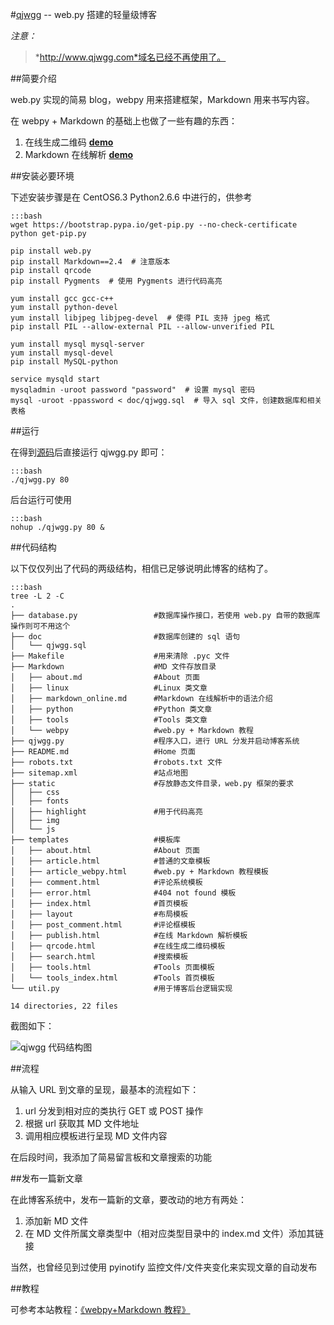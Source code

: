 #[qjwgg](http://www.qjwgg.com/ "请叫我古怪") -- web.py 搭建的轻量级博客

*注意：*

> *http://www.qjwgg.com*域名已经不再使用了。

##简要介绍

web.py 实现的简易 blog，webpy 用来搭建框架，Markdown 用来书写内容。

在 webpy + Markdown 的基础上也做了一些有趣的东西：

1. 在线生成二维码 [**demo**](http://www.qjwgg.com/qrcode)
2. Markdown 在线解析 [**demo**](http://www.qjwgg.com/publish)

##安装必要环境

下述安装步骤是在 CentOS6.3 Python2.6.6 中进行的，供参考

    :::bash
    wget https://bootstrap.pypa.io/get-pip.py --no-check-certificate
    python get-pip.py

    pip install web.py
    pip install Markdown==2.4  # 注意版本
    pip install qrcode
    pip install Pygments  # 使用 Pygments 进行代码高亮

    yum install gcc gcc-c++
    yum install python-devel
    yum install libjpeg libjpeg-devel  # 使得 PIL 支持 jpeg 格式
    pip install PIL --allow-external PIL --allow-unverified PIL

    yum install mysql mysql-server
    yum install mysql-devel
    pip install MySQL-python

    service mysqld start
    mysqladmin -uroot password "password"  # 设置 mysql 密码
    mysql -uroot -ppassword < doc/qjwgg.sql  # 导入 sql 文件，创建数据库和相关表格

##运行

在得到[源码](https://github.com/qjwgg/qjwgg "GitHub 项目主页")后直接运行 qjwgg.py 即可：

    :::bash
    ./qjwgg.py 80

后台运行可使用

    :::bash
    nohup ./qjwgg.py 80 &

##代码结构

以下仅仅列出了代码的两级结构，相信已足够说明此博客的结构了。

    :::bash
    tree -L 2 -C
    .
    ├── database.py                 #数据库操作接口，若使用 web.py 自带的数据库操作则可不用这个
    ├── doc                         #数据库创建的 sql 语句
    │   └── qjwgg.sql
    ├── Makefile                    #用来清除 .pyc 文件
    ├── Markdown                    #MD 文件存放目录
    │   ├── about.md                #About 页面
    │   ├── linux                   #Linux 类文章
    │   ├── markdown_online.md      #Markdown 在线解析中的语法介绍
    │   ├── python                  #Python 类文章
    │   ├── tools                   #Tools 类文章
    │   └── webpy                   #web.py + Markdown 教程
    ├── qjwgg.py                    #程序入口，进行 URL 分发并启动博客系统
    ├── README.md                   #Home 页面
    ├── robots.txt                  #robots.txt 文件
    ├── sitemap.xml                 #站点地图
    ├── static                      #存放静态文件目录，web.py 框架的要求
    │   ├── css
    │   ├── fonts
    │   ├── highlight               #用于代码高亮
    │   ├── img
    │   └── js
    ├── templates                   #模板库
    │   ├── about.html              #About 页面
    │   ├── article.html            #普通的文章模板
    │   ├── article_webpy.html      #web.py + Markdown 教程模板
    │   ├── comment.html            #评论系统模板
    │   ├── error.html              #404 not found 模板
    │   ├── index.html              #首页模板
    │   ├── layout                  #布局模板
    │   ├── post_comment.html       #评论框模板
    │   ├── publish.html            #在线 Markdown 解析模板
    │   ├── qrcode.html             #在线生成二维码模板
    │   ├── search.html             #搜索模板
    │   ├── tools.html              #Tools 页面模板
    │   └── tools_index.html        #Tools 首页模板
    └── util.py                     #用于博客后台逻辑实现

    14 directories, 22 files

截图如下：

![](http://www.qjwgg.com/static/img/qjwgg_tree.png "qjwgg 代码结构图")


##流程

从输入 URL 到文章的呈现，最基本的流程如下：

1. url 分发到相对应的类执行 GET 或 POST 操作
2. 根据 url 获取其 MD 文件地址
3. 调用相应模板进行呈现 MD 文件内容

在后段时间，我添加了简易留言板和文章搜索的功能


##发布一篇新文章

在此博客系统中，发布一篇新的文章，要改动的地方有两处：

1. 添加新 MD 文件
2. 在 MD 文件所属文章类型中（相对应类型目录中的 index.md 文件）添加其链接

当然，也曾经见到过使用 pyinotify 监控文件/文件夹变化来实现文章的自动发布

##教程

可参考本站教程：[《webpy+Markdown 教程》](http://www.qjwgg.com/webpy)
